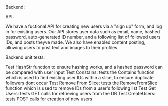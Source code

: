 Backend:

API:

We have a fuctional API for creating new users via a "sign up" form, and log in for existing users.
Our API stores user data such as email, name, hashed password, auto-generated ID number, and a following list of followed users IDs, and posts theyve made.
We also have enabled content posting, allowing users to post text and images to their profiles


Backend unit tests: 

Test HashStr function to ensure hashing works, and a hashed password can be compared with user input
Test Constains: tests the Contains function which is used to find existing user IDs within a slice, to ensure duplicate followers dont occur
Test Remove From Slice: tests the RemoveFromSlice function which is used to remove IDs from a user's following list
Test Get Users:  tests GET calls for retrieving users from the DB
Test CreateUsers:  tests POST calls for creation of new users

